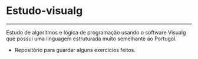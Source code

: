 # Estudo-visualg
***
Estudo de algoritmos e lógica de programação usando o software Visualg que possui uma linguagem estruturada muito semelhante ao Portugol.

* Repositório para guardar alguns exercícios feitos.
